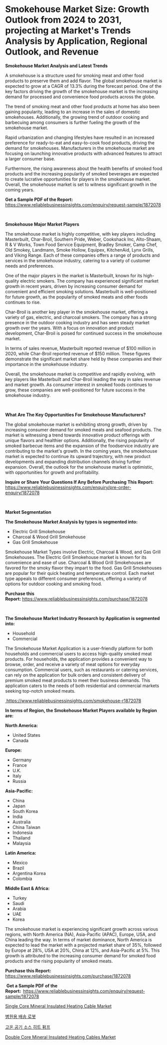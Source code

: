 <p><h1>Smokehouse Market Size: Growth Outlook from 2024 to 2031, projecting at Market's Trends Analysis by Application, Regional Outlook, and Revenue</h1></p><p><strong>Smokehouse Market Analysis and Latest Trends</strong></p>
<p><p>A smokehouse is a structure used for smoking meat and other food products to preserve them and add flavor. The global smokehouse market is expected to grow at a CAGR of 13.3% during the forecast period. One of the key factors driving the growth of the smokehouse market is the increasing demand for processed and convenience food products across the globe.</p><p>The trend of smoking meat and other food products at home has also been gaining popularity, leading to an increase in the sales of domestic smokehouses. Additionally, the growing trend of outdoor cooking and barbecuing among consumers is further fueling the growth of the smokehouse market.</p><p>Rapid urbanization and changing lifestyles have resulted in an increased preference for ready-to-eat and easy-to-cook food products, driving the demand for smokehouses. Manufacturers in the smokehouse market are focusing on launching innovative products with advanced features to attract a larger consumer base.</p><p>Furthermore, the rising awareness about the health benefits of smoked food products and the increasing popularity of smoked beverages are expected to create lucrative opportunities for players in the smokehouse market. Overall, the smokehouse market is set to witness significant growth in the coming years.</p></p>
<p><strong>Get a Sample PDF of the Report:&nbsp;</strong> <a href="https://www.reliablebusinessinsights.com/enquiry/request-sample/1872078">https://www.reliablebusinessinsights.com/enquiry/request-sample/1872078</a></p>
<p>&nbsp;</p>
<p><strong>Smokehouse Major Market Players</strong></p>
<p><p>The smokehouse market is highly competitive, with key players including Masterbuilt, Char-Broil, Southern Pride, Weber, Cookshack Inc, Alto-Shaam, R & V Works, Town Food Service Equipment, Bradley Smoker, Camp Chef, Old Smokey, Landmann, Smoke Hollow, Equipex, KitchenAid, Lynx Grills, and Viking Range. Each of these companies offers a range of products and services in the smokehouse industry, catering to a variety of customer needs and preferences.</p><p>One of the major players in the market is Masterbuilt, known for its high-quality electric smokers. The company has experienced significant market growth in recent years, driven by increasing consumer demand for convenient and efficient smoking solutions. Masterbuilt is well-positioned for future growth, as the popularity of smoked meats and other foods continues to rise.</p><p>Char-Broil is another key player in the smokehouse market, offering a variety of gas, electric, and charcoal smokers. The company has a strong presence in the outdoor cooking industry and has seen steady market growth over the years. With a focus on innovation and product development, Char-Broil is poised for continued success in the smokehouse market.</p><p>In terms of sales revenue, Masterbuilt reported revenue of $100 million in 2020, while Char-Broil reported revenue of $150 million. These figures demonstrate the significant market share held by these companies and their importance in the smokehouse industry.</p><p>Overall, the smokehouse market is competitive and rapidly evolving, with key players like Masterbuilt and Char-Broil leading the way in sales revenue and market growth. As consumer interest in smoked foods continues to grow, these companies are well-positioned for future success in the smokehouse industry.</p></p>
<p>&nbsp;</p>
<p><strong>What Are The Key Opportunities For Smokehouse Manufacturers?</strong></p>
<p><p>The global smokehouse market is exhibiting strong growth, driven by increasing consumer demand for smoked meats and seafood products. The market is witnessing a trend towards innovative product offerings with unique flavors and healthier options. Additionally, the rising popularity of smoked barbecue items and the expansion of the foodservice industry are contributing to the market's growth. In the coming years, the smokehouse market is expected to continue its upward trajectory, with new product developments and expanding distribution channels driving further expansion. Overall, the outlook for the smokehouse market is optimistic, with opportunities for growth and profitability.</p></p>
<p><strong>Inquire or Share Your Questions If Any Before Purchasing This Report:</strong> <a href="https://www.reliablebusinessinsights.com/enquiry/pre-order-enquiry/1872078">https://www.reliablebusinessinsights.com/enquiry/pre-order-enquiry/1872078</a></p>
<p>&nbsp;</p>
<p><strong>Market Segmentation</strong></p>
<p><strong>The Smokehouse Market Analysis by types is segmented into:</strong></p>
<p><ul><li>Electric Grill Smokehouse</li><li>Charcoal & Wood Grill Smokehouse</li><li>Gas Grill Smokehouse</li></ul></p>
<p><p>Smokehouse Market Types involve Electric, Charcoal & Wood, and Gas Grill Smokehouses. The Electric Grill Smokehouse market is known for its convenience and ease of use. Charcoal & Wood Grill Smokehouses are favored for the smoky flavor they impart to the food. Gas Grill Smokehouses are popular for their quick heating and temperature control. Each market type appeals to different consumer preferences, offering a variety of options for outdoor cooking and smoking food.</p></p>
<p><strong>Purchase this Report:&nbsp;</strong><a href="https://www.reliablebusinessinsights.com/purchase/1872078">https://www.reliablebusinessinsights.com/purchase/1872078</a></p>
<p>&nbsp;</p>
<p><strong>The Smokehouse Market Industry Research by Application is segmented into:</strong></p>
<p><ul><li>Household</li><li>Commercial</li></ul></p>
<p><p>The Smokehouse Market Application is a user-friendly platform for both households and commercial users to access high-quality smoked meat products. For households, the application provides a convenient way to browse, order, and receive a variety of meat options for everyday consumption. Commercial users, such as restaurants or catering services, can rely on the application for bulk orders and consistent delivery of premium smoked meat products to meet their business demands. This application caters to the needs of both residential and commercial markets seeking top-notch smoked meats.</p></p>
<p><a href="https://www.reliablebusinessinsights.com/smokehouse-r1872078">&nbsp;https://www.reliablebusinessinsights.com/smokehouse-r1872078</a></p>
<p><strong>In terms of Region, the Smokehouse Market Players available by Region are:</strong></p>
<p>
    <p> <strong> North America: </strong>
        <ul>
            <li>United States</li>
            <li>Canada</li>
        </ul>
        </p> 
    <p> <strong> Europe: </strong>
        <ul>
            <li>Germany</li>
            <li>France</li>
            <li>U.K.</li>
            <li>Italy</li>
            <li>Russia</li>
        </ul>
        </p> 
    <p> <strong> Asia-Pacific: </strong>
        <ul>
            <li>China</li>
            <li>Japan</li>
            <li>South Korea</li>
            <li>India</li>
            <li>Australia</li>
            <li>China Taiwan</li>
            <li>Indonesia</li>
            <li>Thailand</li>
            <li>Malaysia</li>
        </ul>
        </p> 
    <p> <strong> Latin America: </strong>
        <ul>
            <li>Mexico</li>
            <li>Brazil</li>
            <li>Argentina Korea</li>
            <li>Colombia</li>
        </ul>
        </p> 
    <p> <strong> Middle East & Africa: </strong>
        <ul>
            <li>Turkey</li>
            <li>Saudi</li>
            <li>Arabia</li>
            <li>UAE</li>
            <li>Korea</li>
        </ul>
    </p>
    </p>
<p><p>The smokehouse market is experiencing significant growth across various regions, with North America (NA), Asia-Pacific (APAC), Europe, USA, and China leading the way. In terms of market dominance, North America is expected to lead the market with a projected market share of 35%, followed by Europe at 28%, USA at 20%, China at 12%, and Asia-Pacific at 5%. This growth is attributed to the increasing consumer demand for smoked food products and the rising popularity of smoked meats.</p></p>
<p><strong>Purchase this Report: </strong><a href="https://www.reliablebusinessinsights.com/purchase/1872078">https://www.reliablebusinessinsights.com/purchase/1872078</a></p>
<p>&nbsp;<strong>Get a Sample PDF of the Report:&nbsp;&nbsp;</strong><a href="https://www.reliablebusinessinsights.com/enquiry/request-sample/1872078">https://www.reliablebusinessinsights.com/enquiry/request-sample/1872078</a></p>
<p><strong></strong></p>
<p><p><a href="https://github.com/Krish2023na/Market-Research-Report-List-5/blob/main/single-core-mineral-insulated-heating-cable-market.md">Single Core Mineral Insulated Heating Cable Market</a></p><p><a href="https://github.com/fernandotryO5lson96765/Market-Research-Report-List-2/blob/main/9462732146794.md">병원용 배송 로봇</a></p><p><a href="https://github.com/JosefaRice/Market-Research-Report-List-1/blob/main/3350777146795.md">고온 공기 소스 히트 펌프</a></p><p><a href="https://github.com/RickHolmes3/Market-Research-Report-List-5/blob/main/double-core-mineral-insulated-heating-cables-market.md">Double Core Mineral Insulated Heating Cables Market</a></p></p>